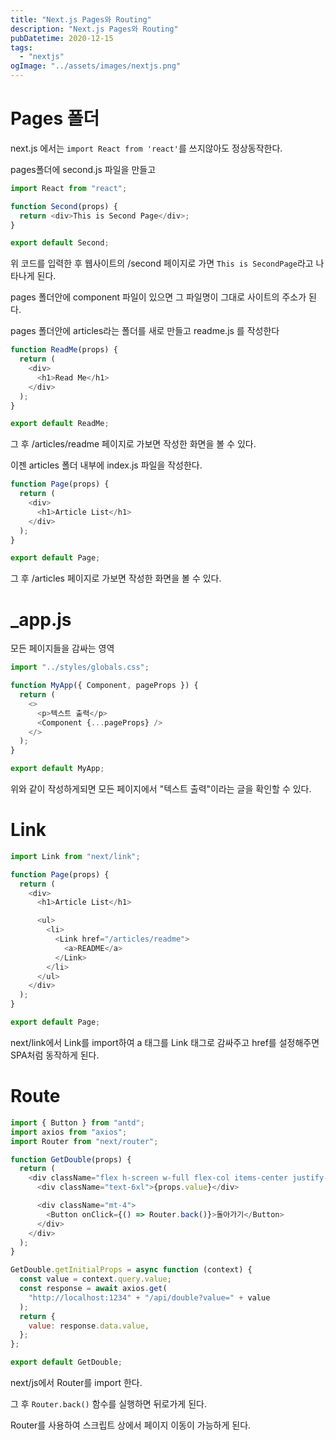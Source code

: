 ```yaml
---
title: "Next.js Pages와 Routing"
description: "Next.js Pages와 Routing"
pubDatetime: 2020-12-15
tags:
  - "nextjs"
ogImage: "../assets/images/nextjs.png"
---
```


# Pages 폴더

next.js 에서는 `import React from 'react'`를 쓰지않아도 정상동작한다.

pages폴더에 second.js 파일을 만들고

```js
import React from "react";

function Second(props) {
  return <div>This is Second Page</div>;
}

export default Second;
```

위 코드를 입력한 후 웹사이트의 /second 페이지로 가면 `This is SecondPage`라고 나타나게 된다.

pages 폴더안에 component 파일이 있으면 그 파일명이 그대로 사이트의 주소가 된다.

pages 폴더안에 articles라는 폴더를 새로 만들고 readme.js 를 작성한다

```js
function ReadMe(props) {
  return (
    <div>
      <h1>Read Me</h1>
    </div>
  );
}

export default ReadMe;
```

그 후 /articles/readme 페이지로 가보면 작성한 화면을 볼 수 있다.

이젠 articles 폴더 내부에 index.js 파일을 작성한다.

```js
function Page(props) {
  return (
    <div>
      <h1>Article List</h1>
    </div>
  );
}

export default Page;
```

그 후 /articles 페이지로 가보면 작성한 화면을 볼 수 있다.

# \_app.js

모든 페이지들을 감싸는 영역

```js
import "../styles/globals.css";

function MyApp({ Component, pageProps }) {
  return (
    <>
      <p>텍스트 출력</p>
      <Component {...pageProps} />
    </>
  );
}

export default MyApp;
```

위와 같이 작성하게되면 모든 페이지에서 "텍스트 출력"이라는 글을 확인할 수 있다.

# Link

```js
import Link from "next/link";

function Page(props) {
  return (
    <div>
      <h1>Article List</h1>

      <ul>
        <li>
          <Link href="/articles/readme">
            <a>README</a>
          </Link>
        </li>
      </ul>
    </div>
  );
}

export default Page;
```

next/link에서 Link를 import하여 a 태그를 Link 태그로 감싸주고 href를 설정해주면 SPA처럼 동작하게 된다.

# Route

```js
import { Button } from "antd";
import axios from "axios";
import Router from "next/router";

function GetDouble(props) {
  return (
    <div className="flex h-screen w-full flex-col items-center justify-center">
      <div className="text-6xl">{props.value}</div>

      <div className="mt-4">
        <Button onClick={() => Router.back()}>돌아가기</Button>
      </div>
    </div>
  );
}

GetDouble.getInitialProps = async function (context) {
  const value = context.query.value;
  const response = await axios.get(
    "http://localhost:1234" + "/api/double?value=" + value
  );
  return {
    value: response.data.value,
  };
};

export default GetDouble;
```

next/js에서 Router를 import 한다.

그 후 `Router.back()` 함수를 실행하면 뒤로가게 된다.

Router를 사용하여 스크립트 상에서 페이지 이동이 가능하게 된다.
